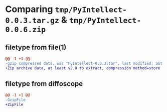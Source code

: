 # Comparing `tmp/PyIntellect-0.0.3.tar.gz` & `tmp/PyIntellect-0.0.6.zip`

## filetype from file(1)

```diff
@@ -1 +1 @@
-gzip compressed data, was "PyIntellect-0.0.3.tar", last modified: Sat Apr  8 17:00:18 2023, max compression
+Zip archive data, at least v2.0 to extract, compression method=store
```

## filetype from diffoscope

```diff
@@ -1 +1 @@
-GzipFile
+ZipFile
```

